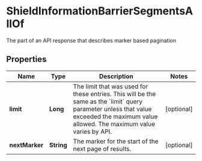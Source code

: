 

# ShieldInformationBarrierSegmentsAllOf

The part of an API response that describes marker based pagination

## Properties

| Name | Type | Description | Notes |
|------------ | ------------- | ------------- | -------------|
|**limit** | **Long** | The limit that was used for these entries. This will be the same as the &#x60;limit&#x60; query parameter unless that value exceeded the maximum value allowed. The maximum value varies by API. |  [optional] |
|**nextMarker** | **String** | The marker for the start of the next page of results. |  [optional] |




